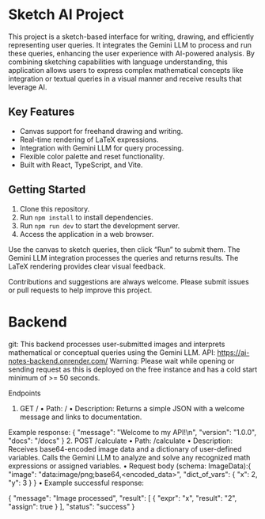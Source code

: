 # Sketch AI Project

This project is a sketch-based interface for writing, drawing, and efficiently representing user queries. It integrates the Gemini LLM to process and run these queries, enhancing the user experience with AI-powered analysis. By combining sketching capabilities with language understanding, this application allows users to express complex mathematical concepts like integration or textual queries in a visual manner and receive results that leverage AI.

## Key Features
- Canvas support for freehand drawing and writing.  
- Real-time rendering of LaTeX expressions.  
- Integration with Gemini LLM for query processing.  
- Flexible color palette and reset functionality.  
- Built with React, TypeScript, and Vite.  

## Getting Started
1. Clone this repository.  
2. Run `npm install` to install dependencies.  
3. Run `npm run dev` to start the development server.  
4. Access the application in a web browser.  

Use the canvas to sketch queries, then click “Run” to submit them. The Gemini LLM integration processes the queries and returns results. The LaTeX rendering provides clear visual feedback.  

Contributions and suggestions are always welcome. Please submit issues or pull requests to help improve this project.


# Backend 
git: 
This backend processes user-submitted images and interprets mathematical or conceptual queries using the Gemini LLM.
API: https://ai-notes-backend.onrender.com/ 
Warning: Please wait while opening or sending request as this is deployed on the free instance and has a cold start minimum of >= 50 seconds.

Endpoints
1. GET /
• Path: /
• Description: Returns a simple JSON with a welcome message and links to documentation.

Example response:
{
  "message": "Welcome to my API!\n",
  "version": "1.0.0",
  "docs": "/docs"
}
2. POST /calculate
• Path: /calculate
• Description: Receives base64-encoded image data and a dictionary of user-defined variables. Calls the Gemini LLM to analyze and solve any recognized math expressions or assigned variables.
• Request body (schema: ImageData):{
  "image": "data:image/png;base64,<encoded_data>",
  "dict_of_vars": {
    "x": 2,
    "y": 3
  }
}
• Example successful response:

{
  "message": "Image processed",
  "result": [
    {
      "expr": "x",
      "result": "2",
      "assign": true
    }
  ],
  "status": "success"
}